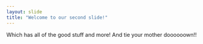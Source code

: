 ```yaml
---
layout: slide
title: "Welcome to our second slide!"
---
```

Which has all of the good stuff and more! And tie your mother doooooown!!
